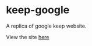 # keep-google
A replica of google keep website.

View the site [here](https://keep.shrijitsingh.com)
